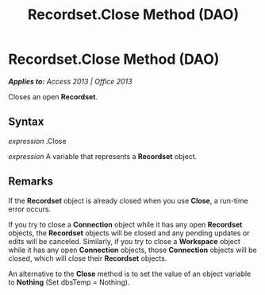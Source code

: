 ﻿---
title: Recordset.Close Method (DAO)
TOCTitle: Close Method
ms:assetid: e76a81c6-ca0d-e310-c1dc-cbc5d6f6248b
ms:mtpsurl: https://msdn.microsoft.com/en-us/library/Ff836011(v=office.15)
ms:contentKeyID: 48548404
ms.date: 09/18/2015
mtps_version: v=office.15
---

# Recordset.Close Method (DAO)


_**Applies to:** Access 2013 | Office 2013_

Closes an open **Recordset**.

## Syntax

*expression* .Close

*expression* A variable that represents a **Recordset** object.

## Remarks

If the **Recordset** object is already closed when you use **Close**, a run-time error occurs.

If you try to close a **Connection** object while it has any open **Recordset** objects, the **Recordset** objects will be closed and any pending updates or edits will be canceled. Similarly, if you try to close a **Workspace** object while it has any open **Connection** objects, those **Connection** objects will be closed, which will close their **Recordset** objects.

An alternative to the **Close** method is to set the value of an object variable to **Nothing** (Set dbsTemp = Nothing).

